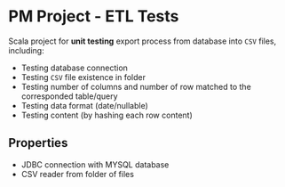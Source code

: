 PM Project - ETL Tests
======================
Scala project for **unit testing** export process from database into `CSV` files, including:
 * Testing database connection
 * Testing `CSV` file existence in folder
 * Testing number of columns and number of row matched to the corresponded table/query
 * Testing data format (date/nullable)
 * Testing content (by hashing each row content)

Properties
----------
 * JDBC connection with MYSQL database
 * CSV reader from folder of files




